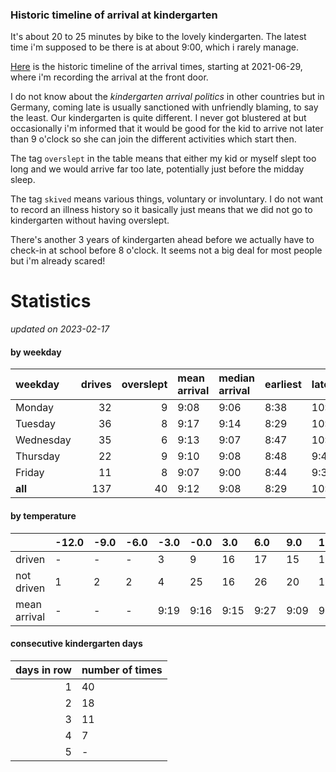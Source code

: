 ### Historic timeline of arrival at kindergarten

It's about 20 to 25 minutes by bike to the lovely kindergarten. 
The latest time i'm supposed to be there is at about 9:00, 
which i rarely manage. 

[Here](times.csv) is the historic timeline of the arrival times, starting
at 2021-06-29, where i'm recording the arrival at the front door.

I do not know about the *kindergarten arrival politics* in other
countries but in Germany, coming late is usually sanctioned 
with unfriendly blaming, to say the least. Our kindergarten is quite
different. I never got blustered at but occasionally i'm informed
that it would be good for the kid to arrive not later than 9 o'clock
so she can join the different activities which start then. 

The tag `overslept` in the table means that either my kid or myself
slept too long and we would arrive far too late, potentially just
before the midday sleep.

The tag `skived` means various things, voluntary or involuntary. I 
do not want to record an illness history so it basically just means
that we did not go to kindergarten without having overslept.

There's another 3 years of kindergarten ahead before we actually 
have to check-in at school before 8 o'clock. It seems not a big deal
for most people but i'm already scared!


# Statistics

*updated on 2023-02-17*

#### by weekday

| weekday   |   drives |   overslept | mean arrival   | median arrival   | earliest   | latest   |
|:----------|---------:|------------:|:---------------|:-----------------|:-----------|:---------|
| Monday    |       32 |           9 | 9:08           | 9:06             | 8:38       | 10:14    |
| Tuesday   |       36 |           8 | 9:17           | 9:14             | 8:29       | 10:19    |
| Wednesday |       35 |           6 | 9:13           | 9:07             | 8:47       | 10:06    |
| Thursday  |       22 |           9 | 9:10           | 9:08             | 8:48       | 9:40     |
| Friday    |       11 |           8 | 9:07           | 9:00             | 8:44       | 9:37     |
| **all**   |      137 |          40 | 9:12           | 9:08             | 8:29       | 10:19    |

#### by temperature

|              | -12.0   | -9.0   | -6.0   | -3.0   | -0.0   | 3.0   | 6.0   | 9.0   | 12.0   | 15.0   | 18.0   | 21.0   | 24.0   | 27.0   | 30.0   |
|:-------------|:--------|:-------|:-------|:-------|:-------|:------|:------|:------|:-------|:-------|:-------|:-------|:-------|:-------|:-------|
| driven       | -       | -      | -      | 3      | 9      | 16    | 17    | 15    | 18     | 15     | 11     | 12     | -      | -      | -      |
| not driven   | 1       | 2      | 2      | 4      | 25     | 16    | 26    | 20    | 14     | 13     | 15     | 11     | 7      | 2      | 2      |
| mean arrival | -       | -      | -      | 9:19   | 9:16   | 9:15  | 9:27  | 9:09  | 9:07   | 9:10   | 8:57   | 9:04   | -      | -      | -      |

#### consecutive kindergarten days

|   days in row | number of times   |
|--------------:|:------------------|
|             1 | 40                |
|             2 | 18                |
|             3 | 11                |
|             4 | 7                 |
|             5 | -                 |

